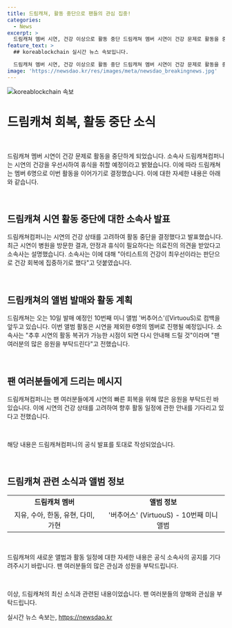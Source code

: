 ```yaml
---
title: 드림캐쳐, 활동 중단으로 팬들의 관심 집중!
categories:
  - News
excerpt: >
  드림캐쳐 멤버 시연, 건강 이상으로 활동 중단 드림캐쳐 멤버 시연이 건강 문제로 활동을 중단한다. 소속사는 시연의 건강 상태에 대해 공개하고, 이에 따라 10번째 미니 앨범 버추어스 컴백은 6인조로 진행된다고 밝혔다. 팬들로부터의 지지를 당부하며, 시연의 빠른 회복을 기대하고 있다.
feature_text: >
  ## koreablockchain 실시간 뉴스 속보입니다.

  드림캐쳐 멤버 시연, 건강 이상으로 활동 중단 드림캐쳐 멤버 시연이 건강 문제로 활동을 중단한다. 소속사는 시연의 건강 상태에 대해 공개하고, 이에 따라 10번째 미니 앨범 버추어스 컴백은 6인조로 진행된다고 밝혔다. 팬들로부터의 지지를 당부하며, 시연의 빠른 회복을 기대하고 있다.
image: 'https://newsdao.kr/res/images/meta/newsdao_breakingnews.jpg'
---
```


<p><img src="https://newsdao.kr/res/images/meta/newsdao_breakingnews.jpg" alt="koreablockchain 속보" /></p>

<h1>드림캐쳐 회복, 활동 중단 소식</h1>

<p data-ke-size="size16">&nbsp;</p>

<p>드림캐쳐 멤버 시연이 건강 문제로 활동을 중단하게 되었습니다. 소속사 드림캐쳐컴퍼니는 시연의 건강을 우선시하여 휴식을 취할 예정이라고 밝혔습니다. 이에 따라 드림캐쳐는 멤버 6명으로 이번 활동을 이어가기로 결정했습니다. 이에 대한 자세한 내용은 아래와 같습니다.</p>

<p data-ke-size="size16">&nbsp;</p>

<h2 data-ke-size="size26">드림캐쳐 시연 활동 중단에 대한 소속사 발표</h2>

<p>드림캐쳐컴퍼니는 시연의 건강 상태를 고려하여 활동 중단을 결정했다고 발표했습니다. 최근 시연이 병원을 방문한 결과, 안정과 휴식이 필요하다는 의료진의 의견을 받았다고 소속사는 설명했습니다. 소속사는 이에 대해 "아티스트의 건강이 최우선이라는 판단으로 건강 회복에 집중하기로 했다"고 덧붙였습니다.</p>

<p data-ke-size="size16">&nbsp;</p>

<h2 data-ke-size="size26">드림캐쳐의 앨범 발매와 활동 계획</h2>

<p>드림캐쳐는 오는 10일 발매 예정인 10번째 미니 앨범 '버추어스'([VirtuouS)로 컴백을 앞두고 있습니다. 이번 앨범 활동은 시연을 제외한 6명의 멤버로 진행될 예정입니다. 소속사는 "추후 시연의 활동 복귀가 가능한 시점이 되면 다시 안내해 드릴 것"이라며 "팬 여러분의 많은 응원을 부탁드린다"고 전했습니다.</p>

<p data-ke-size="size16">&nbsp;</p>

<h2 data-ke-size="size26">팬 여러분들에게 드리는 메시지</h2>

<p>드림캐쳐컴퍼니는 팬 여러분들에게 시연의 빠른 회복을 위해 많은 응원을 부탁드린 바 있습니다. 이에 시연의 건강 상태를 고려하여 향후 활동 일정에 관한 안내를 기다리고 있다고 전했습니다.</p>

<p data-ke-size="size16">&nbsp;</p>

<p>해당 내용은 드림캐쳐컴퍼니의 공식 발표를 토대로 작성되었습니다.</p>

<p data-ke-size="size16">&nbsp;</p>

<h2 data-ke-size="size26"> 드림캐쳐 관련 소식과 앨범 정보</h2>

<table>
    <tr>
        <td style="text-align: center; height: 17px;"><b>드림캐쳐 멤버</b></td>
        <td style="text-align: center; height: 17px;"><b>앨범 정보</b></td>
    </tr>
    <tr>
        <td style="text-align: center; height: 17px;">지유, 수아, 한동, 유현, 다미, 가현</td>
        <td style="text-align: center; height: 17px;">'버추어스' (VirtuouS) - 10번째 미니 앨범</td>
    </tr>
</table>

<p data-ke-size="size16">&nbsp;</p>

<p>드림캐쳐의 새로운 앨범과 활동 일정에 대한 자세한 내용은 공식 소속사의 공지를 기다려주시기 바랍니다. 팬 여러분들의 많은 관심과 성원을 부탁드립니다.</p>

<p data-ke-size="size16">&nbsp;</p>

<p>이상, 드림캐쳐의 최신 소식과 관련된 내용이었습니다. 팬 여러분들의 양해와 관심을 부탁드립니다.</p>
실시간 뉴스 속보는, <a href="https://newsdao.kr" rel="dofollow">https://newsdao.kr</a>


